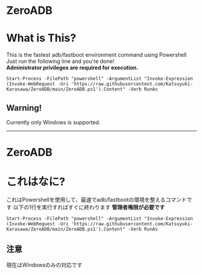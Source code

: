 # ZeroADB
# What is This?
This is the fastest adb/fastboot environment command using Powershell  
Just run the following line and you're done!  
**Administrator privileges are required for execution.**

```pwsh
Start-Process -FilePath "powershell" -ArgumentList "Invoke-Expression (Invoke-WebRequest -Uri 'https://raw.githubusercontent.com/Katsuyuki-Karasawa/ZeroADB/main/ZeroADB.ps1').Content" -Verb RunAs
```

## Warning!
Currently only Windows is supported.

---
# ZeroADB
# これはなに?
これはPowershellを使用して、最速でadb/fastbootの環境を整えるコマンドです
以下の1行を実行すればすぐに終わります
**管理者権限が必要です**

```pwsh
Start-Process -FilePath "powershell" -ArgumentList "Invoke-Expression (Invoke-WebRequest -Uri 'https://raw.githubusercontent.com/Katsuyuki-Karasawa/ZeroADB/main/ZeroADB.ps1').Content" -Verb RunAs
```

## 注意
現在はWindowsのみの対応です
